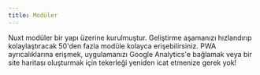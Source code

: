 ```yaml
---
title: Modüler
---
```


Nuxt modüler bir yapı üzerine kurulmuştur. Geliştirme aşamanızı hızlandırıp kolaylaştıracak 50'den fazla modüle kolayca erişebilirsiniz. PWA ayrıcalıklarına erişmek, uygulamanızı Google Analytics'e bağlamak veya bir site haritası oluşturmak için tekerleği yeniden icat etmenize gerek yok!
